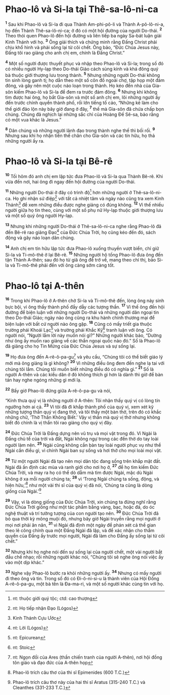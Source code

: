 # Phao-lô và Si-la tại Thê-sa-lô-ni-ca
<sup><b>1</b></sup> Sau khi Phao-lô và Si-la đi qua Thành Am-phi-pô-li và Thành A-pô-lô-ni-a, họ đến Thành Thê-sa-lô-ni-ca; ở đó có một hội đường của người Do-thái. <sup><b>2</b></sup> Theo thói quen Phao-lô đến hội đường và liên tiếp ba ngày Sa-bát luận giải Kinh Thánh với họ. <sup><b>3</b></sup> Ông giải thích và chứng minh rằng Ðấng Christ phải chịu khổ hình và phải sống lại từ cõi chết. Ông bảo, “Ðức Chúa Jesus này, Ðấng tôi rao giảng cho anh chị em, chính là Ðấng Christ.”

<sup><b>4</b></sup> Một số người được thuyết phục và nhập theo Phao-lô và Si-la; trong số đó có nhiều người Hy-lạp theo Do-thái Giáo cách sùng kính và khá đông quý bà thuộc giới thượng lưu trong thành. <sup><b>5</b></sup> Nhưng những người Do-thái không tin sinh lòng ganh tị; họ dẫn theo một số côn đồ ngoài chợ, tập họp một đám đông, và gây nên một cuộc náo loạn trong thành. Họ kéo đến nhà của Gia-sôn kiếm Phao-lô và Si-la để đem ra trước đám đông. <sup><b>6</b></sup> Nhưng khi không tìm được hai ông, họ bắt Gia-sôn và một số anh chị em, lôi những người ấy đến trước chính quyền thành phố, rồi lớn tiếng tố cáo, “Những kẻ làm cho thế giới đảo lộn này bây giờ đang ở đây, <sup><b>7</b></sup> thế mà Gia-sôn đã chứa chấp bọn chúng. Chúng đã nghịch lại những sắc chỉ của Hoàng Ðế Sê-sa, bảo rằng có một vua khác là Jesus.”

<sup><b>8</b></sup> Dân chúng và những người lãnh đạo trong thành nghe thế thì bối rối. <sup><b>9</b></sup> Nhưng sau khi họ nhận tiền thế chân cho Gia-sôn và các tín hữu, họ thả những người ấy ra.

# Phao-lô và Si-la tại Bê-rê
<sup><b>10</b></sup> Tối hôm đó anh chị em lập tức đưa Phao-lô và Si-la qua Thành Bê-rê. Khi vừa đến nơi, hai ông đi ngay đến hội đường của người Do-thái.

<sup><b>11</b></sup> Những người Do-thái ở đây có trình độ[^1] hơn những người ở Thê-sa-lô-ni-ca. Họ ghi nhận sứ điệp[^2] với tất cả nhiệt tâm và ngày nào cũng tra xem Kinh Thánh[^3] để xem những điều được nghe giảng có đúng không. <sup><b>12</b></sup> Vì thế nhiều người giữa họ tin theo, cùng với một số phụ nữ Hy-lạp thuộc giới thượng lưu và một số quý ông người Hy-lạp.

<sup><b>13</b></sup> Nhưng khi những người Do-thái ở Thê-sa-lô-ni-ca nghe rằng Phao-lô đã đến Bê-rê rao giảng Ðạo[^4] của Ðức Chúa Trời, họ cũng kéo đến đó, sách động và gây náo loạn dân chúng.

<sup><b>14</b></sup> Anh chị em tín hữu lập tức đưa Phao-lô xuống thuyền vượt biển, chỉ giữ Si-la và Ti-mô-thê ở lại Bê-rê. <sup><b>15</b></sup> Những người hộ tống Phao-lô đưa ông đến tận Thành A-thên; sau đó họ từ giã ông để trở về, mang theo chỉ thị, bảo Si-la và Ti-mô-thê phải đến với ông càng sớm càng tốt.

# Phao-lô tại A-thên
<sup><b>16</b></sup> Trong khi Phao-lô ở A-thên chờ Si-la và Ti-mô-thê đến, lòng ông nảy sinh bực bội, vì ông thấy thành phố đầy dẫy các tượng thần. <sup><b>17</b></sup> Vì thế ông đến hội đường để biện luận với những người Do-thái và những người dân ngoại tin theo Do-thái Giáo; ngày nào ông cũng ra khu hành chính thương mại để biện luận với bất cứ người nào ông gặp. <sup><b>18</b></sup> Cũng có mấy triết gia thuộc trường phái Khoái Lạc[^5] và trường phái Khắc Kỷ[^6] tranh luận với ông. Có người nói, “Người lắm lời này muốn nói gì?” Những người khác bảo, “Dường như ông ấy muốn rao giảng về các thần ngoại quốc nào đó.” Số là Phao-lô đã giảng cho họ Tin Mừng của Ðức Chúa Jesus và sự sống lại.

<sup><b>19</b></sup> Họ đưa ông đến A-rê-ô-pa-gu[^7] và yêu cầu, “Chúng tôi có thể biết giáo lý mới mà ông giảng là gì không? <sup><b>20</b></sup> Vì những điều ông đem đến nghe lạ tai với chúng tôi lắm. Chúng tôi muốn biết những điều đó có nghĩa gì.” <sup><b>21</b></sup> Số là người A-thên và các kiều dân ở đó không thích gì hơn là dành thì giờ để bàn tán hay nghe ngóng những gì mới lạ.

<sup><b>22</b></sup> Bấy giờ Phao-lô đứng giữa A-rê-ô-pa-gu và nói,

“Kính thưa quý vị là những người ở A-thên: Tôi nhận thấy quý vị có lòng tín ngưỡng hơn ai cả. <sup><b>23</b></sup> Vì tôi đã đi khắp thành phố của quý vị, xem xét kỹ những tượng thần quý vị đang thờ, và tôi thấy một bàn thờ, trên đó có khắc những chữ, ‘Thờ Thần Không Biết.’ Vậy vị thần mà quý vị thờ nhưng không biết đó chính là vị thần tôi rao giảng cho quý vị đây.

<sup><b>24</b></sup> Ðức Chúa Trời là Ðấng dựng nên vũ trụ và mọi vật trong đó. Vì Ngài là Ðấng chủ tể của trời và đất, Ngài không ngự trong các đền thờ do tay loài người làm nên. <sup><b>25</b></sup> Ngài cũng không cần bàn tay loài người phục vụ như thể Ngài cần điều gì, vì chính Ngài ban sự sống và hơi thở cho mọi loài mọi vật.

<sup><b>26</b></sup> Từ một người Ngài đã tạo nên mọi dân tộc đang sống trên khắp mặt đất. Ngài đã ấn định các mùa và ranh giới cho nơi họ ở, <sup><b>27</b></sup> để họ tìm kiếm Ðức Chúa Trời, và may ra họ có thể dò dẫm mà tìm được Ngài, mặc dù Ngài không ở xa mỗi người chúng ta; <sup><b>28</b></sup> vì ‘Trong Ngài chúng ta sống, động, và hiện hữu,’[^8] như một vài thi sĩ của quý vị đã nói, ‘Chúng ta cũng là dòng giống của Ngài.’[^9]

<sup><b>29</b></sup> Vậy, vì là dòng giống của Ðức Chúa Trời, xin chúng ta đừng nghĩ rằng Ðức Chúa Trời giống như một tác phẩm bằng vàng, bạc, hoặc đá, do óc nghệ thuật và trí tưởng tượng của con người tạo nên. <sup><b>30</b></sup> Ðức Chúa Trời đã bỏ qua thời kỳ mông muội đó, nhưng bây giờ Ngài truyền rằng mọi người ở mọi nơi phải ăn năn, <sup><b>31</b></sup> vì Ngài đã định một ngày để phán xét cả thế gian theo lẽ công chính qua một Ðấng Ngài đã lập, và để xác nhận cho thẩm quyền của Ðấng ấy trước mọi người, Ngài đã làm cho Ðấng ấy sống lại từ cõi chết.”

<sup><b>32</b></sup> Nhưng khi họ nghe nói đến sự sống lại của người chết, một vài người bắt đầu chế nhạo; rồi những người khác nói, “Chúng tôi sẽ nghe ông nói việc ấy vào một dịp khác.”

<sup><b>33</b></sup> Nghe vậy Phao-lô bước ra khỏi những người ấy. <sup><b>34</b></sup> Nhưng có mấy người đi theo ông và tin. Trong số đó có Ði-ô-ni-si-u là thành viên của Hội Ðồng A-rê-ô-pa-gu, một bà tên là Ða-ma-ri, và một số người khác cùng tin với họ.

[^1]: nt: thuộc giới quý tộc; ctd: cao thượng
[^2]: nt: Họ tiếp nhận Ðạo (Lógos)
[^3]: Kinh Thánh Cựu Ước
[^4]: nt: Lời (Lógos)
[^5]: nt: Epicurean
[^6]: nt: Stoic
[^7]: nt: Ngọn đồi của Ares (thần chiến tranh của người A-thên), nơi hội đồng tôn giáo và đạo đức của A-thên họp
[^8]: Phao-lô trích câu thơ của thi sĩ Epimenides (600 T.C.)
[^9]: Phao-lô trích câu thơ này của hai thi sĩ Aratus (315-240 T.C.) và Cleanthes (331-233 T.C.)
